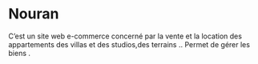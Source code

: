 # Nouran
C’est un site web e-commerce concerné par la vente et la location des appartements des villas et des studios,des terrains .. Permet de gérer les biens .
